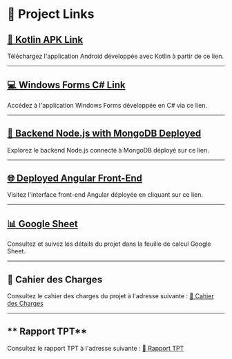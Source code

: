 # **🚀 Project Links**

## **[📱 Kotlin APK Link](https://drive.google.com/drive/folders/1fs8Z5_kWvz6fAOSPuaEfdex___tkSoeB?usp=sharing)**

Téléchargez l'application Android développée avec Kotlin à partir de ce lien.

---

## **[💻 Windows Forms C# Link](https://drive.google.com/drive/folders/1Ea5BHcKwjJtcl8LuKmAVIUco_-cPwTmy)**

Accédez à l'application Windows Forms développée en C# via ce lien.

---

## **[🔗 Backend Node.js with MongoDB Deployed](https://mbdsp10etu1095-etu1008-etu1044-etu1208.onrender.com/api/objets)**

Explorez le backend Node.js connecté à MongoDB déployé sur ce lien.

---

## **[🌐 Deployed Angular Front-End](https://mbdsp10etu1095-etu1008-etu1044-etu1208-1.onrender.com)**

Visitez l'interface front-end Angular déployée en cliquant sur ce lien.

---

## **[📊 Google Sheet](https://docs.google.com/spreadsheets/d/1CwGnhPhaVx4_0yEChsjoSQEtL_3N-q_7CsFtyEDRSgg/edit?usp=sharing)**

Consultez et suivez les détails du projet dans la feuille de calcul Google Sheet.

---

## **📜 Cahier des Charges**

Consultez le cahier des charges du projet à l'adresse suivante :
[📂 Cahier des Charges](https://drive.google.com/file/d/1uZ3fHYNpw00_3dp9-CmayFHyH_MXZRUC/view?usp=sharing)

---

## ** Rapport TPT**
Consultez le rapport TPT à l'adresse suivante :
[📂 Rapport TPT](https://drive.google.com/file/d/19iy4JD7LeNrNP5t2rV_JR1fzztjeLqWY/view?usp=drive_link)

